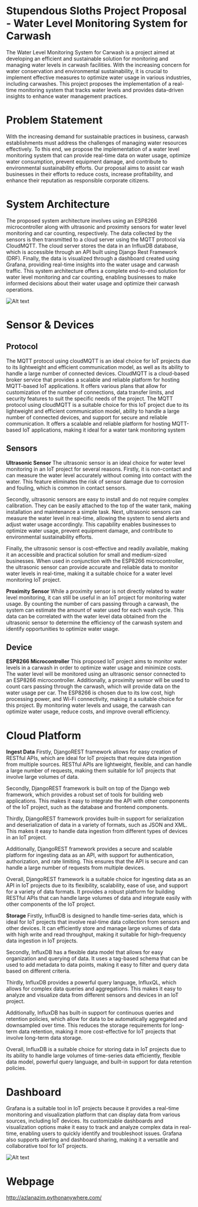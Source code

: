 # Stupendous Sloths Project Proposal - Water Level Monitoring System for Carwash
The Water Level Monitoring System for Carwash is a project aimed at developing an efficient and sustainable solution for monitoring and managing water levels in carwash facilities. With the increasing concern for water conservation and environmental sustainability, it is crucial to implement effective measures to optimize water usage in various industries, including carwashes. This project proposes the implementation of a real-time monitoring system that tracks water levels and provides data-driven insights to enhance water management practices.

# Problem Statement

With the increasing demand for sustainable practices in business, carwash establishments must address the challenges of managing water resources effectively. To this end, we propose the implementation of a water level monitoring system that can provide real-time data on water usage, optimize water consumption, prevent equipment damage, and contribute to environmental sustainability efforts. Our proposal aims to assist car wash businesses in their efforts to reduce costs, increase profitability, and enhance their reputation as responsible corporate citizens.


# System Architecture

The proposed system architecture involves using an ESP8266 microcontroller along with ultrasonic and proximity sensors for water level monitoring and car counting, respectively. The data collected by the sensors is then transmitted to a cloud server using the MQTT protocol via CloudMQTT. The cloud server stores the data in an InfluxDB database, which is accessible through an API built using Django Rest Framework (DRF). Finally, the data is visualized through a dashboard created using Grafana, providing real-time insights into the water usage and carwash traffic. This system architecture offers a complete end-to-end solution for water level monitoring and car counting, enabling businesses to make informed decisions about their water usage and optimize their carwash operations.

![Alt text](https://github.com/azlanazim/g2proposal/blob/main/Images/Software%20Engineering%20Project%20System%20Architecture.png)

# Sensor & Devices

## Protocol
The MQTT protocol using cloudMQTT is an ideal choice for IoT projects due to its lightweight and efficient communication model, as well as its ability to handle a large number of connected devices. CloudMQTT is a cloud-based broker service that provides a scalable and reliable platform for hosting MQTT-based IoT applications. It offers various plans that allow for customization of the number of connections, data transfer limits, and security features to suit the specific needs of the project. The MQTT protocol using cloudMQTT is a suitable choice for this IoT project due to its lightweight and efficient communication model, ability to handle a large number of connected devices, and support for secure and reliable communication. It offers a scalable and reliable platform for hosting MQTT-based IoT applications, making it ideal for a water tank monitoring system

## Sensors

**Ultrasonic Sensor**
The ultrasonic sensor is an ideal choice for water level monitoring in an IoT project for several reasons. Firstly, it is non-contact and can measure the water level accurately without coming into contact with the water. This feature eliminates the risk of sensor damage due to corrosion and fouling, which is common in contact sensors.

Secondly, ultrasonic sensors are easy to install and do not require complex calibration. They can be easily attached to the top of the water tank, making installation and maintenance a simple task. Next, ultrasonic sensors can measure the water level in real-time, allowing the system to send alerts and adjust water usage accordingly. This capability enables businesses to optimize water usage, prevent equipment damage, and contribute to environmental sustainability efforts.

Finally, the ultrasonic sensor is cost-effective and readily available, making it an accessible and practical solution for small and medium-sized businesses. When used in conjunction with the ESP8266 microcontroller, the ultrasonic sensor can provide accurate and reliable data to monitor water levels in real-time, making it a suitable choice for a water level monitoring IoT project.

**Proximity Sensor**
While a proximity sensor is not directly related to water level monitoring, it can still be useful in an IoT project for monitoring water usage. By counting the number of cars passing through a carwash, the system can estimate the amount of water used for each wash cycle. This data can be correlated with the water level data obtained from the ultrasonic sensor to determine the efficiency of the carwash system and identify opportunities to optimize water usage.



## Device

**ESP8266 Microcontroller**
This proposed IoT project aims to monitor water levels in a carwash in order to optimize water usage and minimize costs. The water level will be monitored using an ultrasonic sensor connected to an ESP8266 microcontroller. Additionally, a proximity sensor will be used to count cars passing through the carwash, which will provide data on the water usage per car. The ESP8266 is chosen due to its low cost, high processing power, and Wi-Fi connectivity, making it a suitable choice for this project. By monitoring water levels and usage, the carwash can optimize water usage, reduce costs, and improve overall efficiency.

# Cloud Platform

**Ingest Data**
Firstly, DjangoREST framework allows for easy creation of RESTful APIs, which are ideal for IoT projects that require data ingestion from multiple sources. RESTful APIs are lightweight, flexible, and can handle a large number of requests, making them suitable for IoT projects that involve large volumes of data.

Secondly, DjangoREST framework is built on top of the Django web framework, which provides a robust set of tools for building web applications. This makes it easy to integrate the API with other components of the IoT project, such as the database and frontend components.

Thirdly, DjangoREST framework provides built-in support for serialization and deserialization of data in a variety of formats, such as JSON and XML. This makes it easy to handle data ingestion from different types of devices in an IoT project.

Additionally, DjangoREST framework provides a secure and scalable platform for ingesting data as an API, with support for authentication, authorization, and rate limiting. This ensures that the API is secure and can handle a large number of requests from multiple devices.

Overall, DjangoREST framework is a suitable choice for ingesting data as an API in IoT projects due to its flexibility, scalability, ease of use, and support for a variety of data formats. It provides a robust platform for building RESTful APIs that can handle large volumes of data and integrate easily with other components of the IoT project.

**Storage**
Firstly, InfluxDB is designed to handle time-series data, which is ideal for IoT projects that involve real-time data collection from sensors and other devices. It can efficiently store and manage large volumes of data with high write and read throughput, making it suitable for high-frequency data ingestion in IoT projects.

Secondly, InfluxDB has a flexible data model that allows for easy organization and querying of data. It uses a tag-based schema that can be used to add metadata to data points, making it easy to filter and query data based on different criteria.

Thirdly, InfluxDB provides a powerful query language, InfluxQL, which allows for complex data queries and aggregations. This makes it easy to analyze and visualize data from different sensors and devices in an IoT project.

Additionally, InfluxDB has built-in support for continuous queries and retention policies, which allow for data to be automatically aggregated and downsampled over time. This reduces the storage requirements for long-term data retention, making it more cost-effective for IoT projects that involve long-term data storage.

Overall, InfluxDB is a suitable choice for storing data in IoT projects due to its ability to handle large volumes of time-series data efficiently, flexible data model, powerful query language, and built-in support for data retention policies.


# Dashboard

Grafana is a suitable tool in IoT projects because it provides a real-time monitoring and visualization platform that can display data from various sources, including IoT devices. Its customizable dashboards and visualization options make it easy to track and analyze complex data in real-time, enabling users to quickly identify and troubleshoot issues. Grafana also supports alerting and dashboard sharing, making it a versatile and collaborative tool for IoT projects.


![Alt text](https://github.com/azlanazim/g2proposal/blob/main/Images/Dashboard%20Draft%20G2%20SE.png)

# Webpage

http://azlanazim.pythonanywhere.com/


